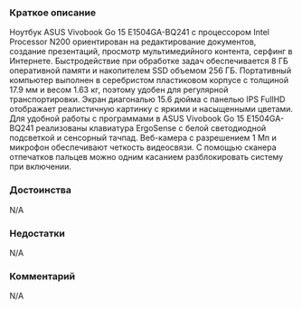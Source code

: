 ### **Краткое описание**
Ноутбук ASUS Vivobook Go 15 E1504GA-BQ241 с процессором Intel Processor N200 ориентирован на редактирование документов, создание презентаций, просмотр мультимедийного контента, серфинг в Интернете. Быстродействие при обработке задач обеспечивается 8 ГБ оперативной памяти и накопителем SSD объемом 256 ГБ. Портативный компьютер выполнен в серебристом пластиковом корпусе с толщиной 17.9 мм и весом 1.63 кг, поэтому удобен для регулярной транспортировки.  Экран диагональю 15.6 дюйма с панелью IPS FullHD отображает реалистичную картинку с яркими и насыщенными цветами. Для удобной работы с программами в ASUS Vivobook Go 15 E1504GA-BQ241 реализованы клавиатура ErgoSense с белой светодиодной подсветкой и сенсорный тачпад. Веб-камера с разрешением 1 Мп и микрофон обеспечивают четкость видеосвязи. С помощью сканера отпечатков пальцев можно одним касанием разблокировать систему при включении.

### **Достоинства**
N/A

### **Недостатки**
N/A

### **Комментарий**
N/A
